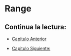 # Range 

## Continua la lectura:

- [Capitulo Anterior](./../)                                                                 

- [Capitulo Siguiente: ](./../)
